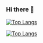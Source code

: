 ### Hi there 👋


[![Top Langs](https://github-readme-stats.vercel.app/api/top-langs/?username=Cor4zon&layout=Cor4zon)](https://github.com/Cor4zon/github-readme-stats)

[![Top Langs](https://github-readme-stats.vercel.app/api/top-langs/?username=Cor4zon)](https://github.com/Cor4zon/github-readme-stats)
